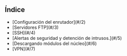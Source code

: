 ## Índice

<ul>
<li class="fragment fade-in">
[Configuración del enrutador](#/2)
</li>

<li class="fragment fade-in">
[Servidores FTP](#/3)
</li>

<li class="fragment fade-in">
[SSH](#/4)
</li>

<li class="fragment fade-in">
[Alertas de seguridad y detención de intrusos.](#/5)
</li>

<li class="fragment fade-in">
[Descargando módulos del núcleo](#/6)
</li>

<li class="fragment fade-in">
[VPN](#/7)
</li>

<aside class="notes">

</aside>
